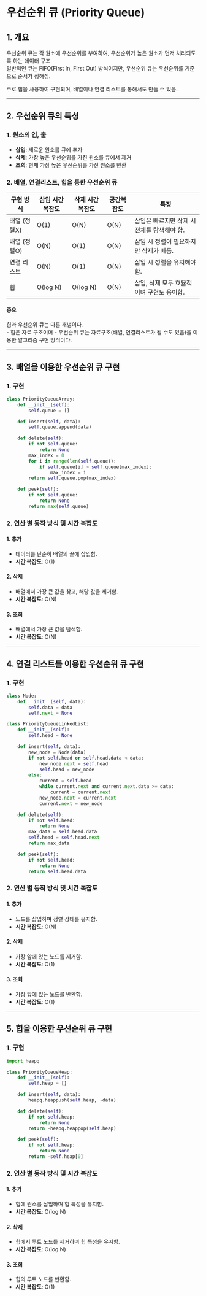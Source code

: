 # 우선순위 큐 (Priority Queue)

## 1. 개요

우선순위 큐는 각 원소에 우선순위를 부여하여, 우선순위가 높은 원소가 먼저 처리되도록 하는 데이터 구조  
일반적인 큐는 FIFO(First In, First Out) 방식이지만, 우선순위 큐는 우선순위를 기준으로 순서가 정해짐.  

주로 힙을 사용하여 구현되며, 배열이나 연결 리스트를 통해서도 만들 수 있음.

---

## 2. 우선순위 큐의 특성

### 1. 원소의 입, 출

- **삽입**: 새로운 원소를 큐에 추가
- **삭제**: 가장 높은 우선순위를 가진 원소를 큐에서 제거
- **조회**: 현재 가장 높은 우선순위를 가진 원소를 반환

### 2. 배열, 연결리스트, 힙을 통한 우선순위 큐

| 구현 방식    | 삽입 시간복잡도 | 삭제 시간복잡도 | 공간복잡도 | 특징                                       |
|--------------|------------------|------------------|------------|--------------------------------------------|
| 배열 (정렬X) | O(1)             | O(N)             | O(N)       | 삽입은 빠르지만 삭제 시 전체를 탐색해야 함. |
| 배열 (정렬O) | O(N)             | O(1)             | O(N)       | 삽입 시 정렬이 필요하지만 삭제가 빠름.     |
| 연결 리스트   | O(N)             | O(1)             | O(N)       | 삽입 시 정렬을 유지해야 함.                |
| 힙           | O(log N)         | O(log N)         | O(N)       | 삽입, 삭제 모두 효율적이며 구현도 용이함. |

#### 중요
힙과 우선순위 큐는 다른 개념이다.  
    - 힙은 자료 구조이며
    - 우선순위 큐는 자료구조(배열, 연결리스트가 될 수도 있음)을 이용한 알고리즘 구현 방식이다.

---

## 3. 배열을 이용한 우선순위 큐 구현

### 1. 구현

```python
class PriorityQueueArray:
    def __init__(self):
        self.queue = []

    def insert(self, data):
        self.queue.append(data)

    def delete(self):
        if not self.queue:
            return None
        max_index = 0
        for i in range(len(self.queue)):
            if self.queue[i] > self.queue[max_index]:
                max_index = i
        return self.queue.pop(max_index)

    def peek(self):
        if not self.queue:
            return None
        return max(self.queue)
```

### 2. 연산 별 동작 방식 및 시간 복잡도

#### 1. 추가
- 데이터를 단순히 배열의 끝에 삽입함.
- **시간 복잡도**: O(1)

#### 2. 삭제
- 배열에서 가장 큰 값을 찾고, 해당 값을 제거함.
- **시간 복잡도**: O(N)

#### 3. 조회
- 배열에서 가장 큰 값을 탐색함.
- **시간 복잡도**: O(N)

---

## 4. 연결 리스트를 이용한 우선순위 큐 구현

### 1. 구현

```python
class Node:
    def __init__(self, data):
        self.data = data
        self.next = None

class PriorityQueueLinkedList:
    def __init__(self):
        self.head = None

    def insert(self, data):
        new_node = Node(data)
        if not self.head or self.head.data < data:
            new_node.next = self.head
            self.head = new_node
        else:
            current = self.head
            while current.next and current.next.data >= data:
                current = current.next
            new_node.next = current.next
            current.next = new_node

    def delete(self):
        if not self.head:
            return None
        max_data = self.head.data
        self.head = self.head.next
        return max_data

    def peek(self):
        if not self.head:
            return None
        return self.head.data
```

### 2. 연산 별 동작 방식 및 시간 복잡도

#### 1. 추가
- 노드를 삽입하며 정렬 상태를 유지함.
- **시간 복잡도**: O(N)

#### 2. 삭제
- 가장 앞에 있는 노드를 제거함.
- **시간 복잡도**: O(1)

#### 3. 조회
- 가장 앞에 있는 노드를 반환함.
- **시간 복잡도**: O(1)

---

## 5. 힙을 이용한 우선순위 큐 구현

### 1. 구현

```python
import heapq

class PriorityQueueHeap:
    def __init__(self):
        self.heap = []

    def insert(self, data):
        heapq.heappush(self.heap, -data)

    def delete(self):
        if not self.heap:
            return None
        return -heapq.heappop(self.heap)

    def peek(self):
        if not self.heap:
            return None
        return -self.heap[0]
```

### 2. 연산 별 동작 방식 및 시간 복잡도

#### 1. 추가
- 힙에 원소를 삽입하며 힙 특성을 유지함.
- **시간 복잡도**: O(log N)

#### 2. 삭제
- 힙에서 루트 노드를 제거하며 힙 특성을 유지함.
- **시간 복잡도**: O(log N)

#### 3. 조회
- 힙의 루트 노드를 반환함.
- **시간 복잡도**: O(1)
